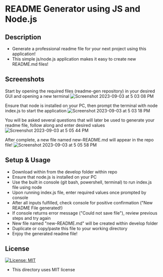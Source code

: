 # README Generator using JS and Node.js

## Description
- Generate a professional readme file for your next project using this application!
- This simple js/node.js application makes it easy to create new README.md files!

## Screenshots 
Start by opening the required files (readme-gen repository) in your desired GUI and opening a new terminal 
![Screenshot 2023-09-03 at 5 03 08 PM](https://github.com/matthewbarnes1/readme-gen/assets/139004105/97e00025-16b2-4cc2-90c7-5d8eb4ed1ade)

Ensure that node is installed on your PC, then prompt the terminal with node index.js to start the application
![Screenshot 2023-09-03 at 5 03 18 PM](https://github.com/matthewbarnes1/readme-gen/assets/139004105/bdccd8f0-9205-43c9-ad12-f16aa6ae97f5)

You will be asked several questions that will later be used to generate your readme file, follow along and enter desired values
![Screenshot 2023-09-03 at 5 05 44 PM](https://github.com/matthewbarnes1/readme-gen/assets/139004105/c81d42c4-9315-43ec-a958-63000f3b62c1)

After complete, a new file named new-README.md will appear in the repo file!
![Screenshot 2023-09-03 at 5 05 58 PM](https://github.com/matthewbarnes1/readme-gen/assets/139004105/ab8cdca2-bea9-42c3-abb3-1e6109e48428)

## Setup & Usage
- Download within from the develop folder within repo 
- Ensure that node.js is installed on your PC
- Use the built in console (git bash, powershell, terminal) to run index.js file using node 
- Upon running index.js file, enter required values once prompted by console
- After all inputs fulfilled, check console for positive confirmation ("New README File generated!)
- If console returns error message ("Could not save file"), review previous steps and try again
- New file named "new-README.md" will be created within develop folder
- Duplicate or copy/paste this file to your working directory 
- Enjoy the generated readme file! 

## License 
[![License: MIT](https://img.shields.io/badge/License-MIT-yellow.svg)](https://opensource.org/licenses/MIT)
- This directory uses MIT license


